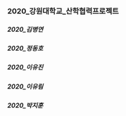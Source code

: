 ### 2020_강원대학교_산학협력프로젝트 
##### 2020_김병연
##### 2020_정동호
##### 2020_이유진
##### 2020_이유림
##### 2020_박지훈
